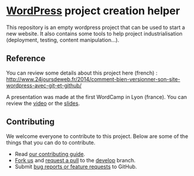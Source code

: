 [WordPress](https://wordpress.org/) project creation helper
===========================================================

This repository is an empty wordpress project that can be used to start a new website. It also contains some tools to help project industrialisation (deployment, testing, content manipulation...).

## Reference

You can review some details about this project here (french) : http://www.24joursdeweb.fr/2014/comment-bien-versionner-son-site-wordpress-avec-git-et-github/

A presentation was made at the first WordCamp in Lyon (france). You can review the [video](http://wordpress.tv/2015/06/13/stephane-hulard-wordpress-git-et-lintegration-continue/) or the [slides](http://www.slideshare.net/s_hulard/wordpress-gitintegrationcontinuehulardwordcamplyon2015).

## Contributing

We welcome everyone to contribute to this project. Below are some of the things that you can do to contribute.

- Read [our contributing guide](CONTRIBUTING.md).
- [Fork us](https://github.com/chstudio/wordpress-project/fork) and [request a pull](https://github.com/chstudio/wordpress-project/pulls) to the [develop](https://github.com/chstudio/wordpress-project/tree/develop) branch.
- Submit [bug reports or feature requests](https://github.com/chstudio/wordpress-project/issues) to GitHub.
